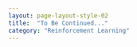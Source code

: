 ```yaml
---
layout: page-layout-style-02
title:  "To Be Continued..."
category: "Reinforcement Learning"
---
```


